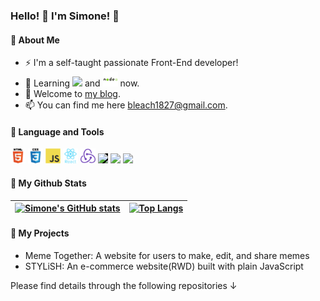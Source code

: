 <h3> Hello! 👋 I'm Simone! 👻 </h3>

<h4> 🐳 About Me </h4>

- ⚡ I'm a self-taught passionate Front-End developer!
- 🌱 Learning <img height="24" src="https://cdn.worldvectorlogo.com/logos/nextjs-2.svg"></img> and 
<img height="24" src="https://raw.githubusercontent.com/devicons/devicon/master/icons/nodejs/nodejs-original-wordmark.svg"></img> now.   
- 📝 Welcome to [my blog](https://blog-simonecheng.vercel.app/).  
- 📫 You can find me here bleach1827@gmail.com.

<h4> 🐳 Language and Tools </h4>

<img height="24" src="https://raw.githubusercontent.com/devicons/devicon/master/icons/html5/html5-original-wordmark.svg"></img>
<img height="24" src="https://raw.githubusercontent.com/devicons/devicon/master/icons/css3/css3-original-wordmark.svg"></img>
<img height="24" src="https://raw.githubusercontent.com/devicons/devicon/master/icons/javascript/javascript-original.svg"></img>
<img height="24" src="https://raw.githubusercontent.com/devicons/devicon/master/icons/react/react-original-wordmark.svg"></img>
<img height="24" src="https://raw.githubusercontent.com/devicons/devicon/master/icons/redux/redux-original.svg"></img>
<img style="background-color: black;" height="24" src="https://styled-components.com/logo.png"></img>
<img height="24" src="https://www.vectorlogo.zone/logos/firebase/firebase-icon.svg"></img>
<img height="24" src="https://www.vectorlogo.zone/logos/git-scm/git-scm-icon.svg"></img>

<h4> 🐳 My Github Stats </h4>

|[![Simone's GitHub stats](https://github-readme-stats-seven-bice.vercel.app/api?username=SimoneCheng&show_icons=true&count_private=true&hide_border=true)](https://github.com/anuraghazra/github-readme-stats)|[![Top Langs](https://github-readme-stats-seven-bice.vercel.app/api/top-langs/?username=SimoneCheng&layout=compact&hide_border=true)](https://github.com/anuraghazra/github-readme-stats)|
|---|---|

<h4> 🐳 My Projects </h4>

- Meme Together: A website for users to make, edit, and share memes
- STYLiSH: An e-commerce website(RWD) built with plain JavaScript

Please find details through the following repositories ↓